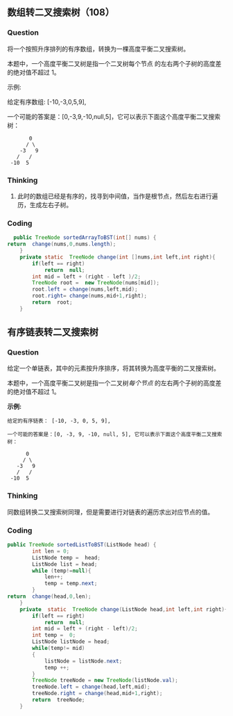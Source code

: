 ## 数组转二叉搜索树（108）

### Question

将一个按照升序排列的有序数组，转换为一棵高度平衡二叉搜索树。

本题中，一个高度平衡二叉树是指一个二叉树每个节点 的左右两个子树的高度差的绝对值不超过 1。

示例:

给定有序数组: [-10,-3,0,5,9],

一个可能的答案是：[0,-3,9,-10,null,5]，它可以表示下面这个高度平衡二叉搜索树：

           0
          / \
        -3   9
       /   /
     -10  5
### Thinking

1. 此时的数组已经是有序的，找寻到中间值，当作是根节点，然后左右进行遍历，生成左右子树。

### Coding

```java
  public TreeNode sortedArrayToBST(int[] nums) {
return  change(nums,0,nums.length);
    }
    private static  TreeNode change(int []nums,int left,int right){
        if(left == right)
            return  null;
        int mid = left + (right - left )/2;
        TreeNode root =  new TreeNode(nums[mid]);
        root.left = change(nums,left,mid);
        root.right= change(nums,mid+1,right);
        return  root;
    }
```

## 有序链表转二叉搜索树

### Question


给定一个单链表，其中的元素按升序排序，将其转换为高度平衡的二叉搜索树。

本题中，一个高度平衡二叉树是指一个二叉树*每个节点* 的左右两个子树的高度差的绝对值不超过 1。

**示例:**

```
给定的有序链表： [-10, -3, 0, 5, 9],

一个可能的答案是：[0, -3, 9, -10, null, 5], 它可以表示下面这个高度平衡二叉搜索树：

      0
     / \
   -3   9
   /   /
 -10  5
```

### Thinking

同数组转换二叉搜索树同理，但是需要进行对链表的遍历求出对应节点的值。

### Coding

```java
public TreeNode sortedListToBST(ListNode head) {
        int len = 0;
        ListNode temp =  head;
        ListNode list = head;
        while (temp!=null){
            len++;
            temp = temp.next;
        }
return  change(head,0,len);
    }
    private  static  TreeNode change(ListNode head,int left,int right){
        if(left == right)
            return  null;
        int mid = left + (right - left)/2;
        int temp =  0;
        ListNode listNode = head;
        while(temp!= mid)
        {
            listNode = listNode.next;
            temp ++;
        }
        TreeNode treeNode = new TreeNode(listNode.val);
        treeNode.left = change(head,left,mid);
        treeNode.right = change(head,mid+1,right);
        return  treeNode;
    }
```

